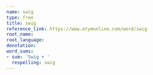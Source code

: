 ```yaml
---
name: swig
type: free
title: swig
reference_link: https://www.etymonline.com/word/swig
root_name: 
root_language: 
denotation: 
word_sums:
- sum: 'Swig + '
  respelling: swig
---
```

